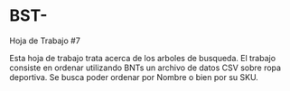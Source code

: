 # BST-
Hoja de Trabajo #7

Esta hoja de trabajo trata acerca de los arboles de busqueda. El trabajo consiste en ordenar utilizando BNTs un archivo de datos CSV sobre ropa deportiva. Se busca poder ordenar por Nombre o bien por su SKU.
